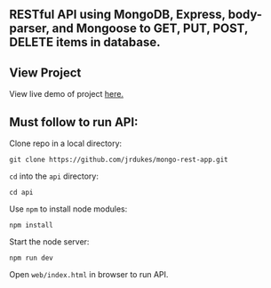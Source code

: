 ## RESTful API using MongoDB, Express, body-parser, and Mongoose to GET, PUT, POST, DELETE items in database.

## View Project

View live demo of project [here.](https://jrdukes.github.io/mongo-rest-app/web/index.html)

## Must follow to run API:

Clone repo in a local directory:

```
git clone https://github.com/jrdukes/mongo-rest-app.git
```

`cd` into the `api` directory:

```
cd api
```

Use `npm` to install node modules:

```
npm install
```

Start the node server:

```
npm run dev
```

Open `web/index.html` in browser to run API.
